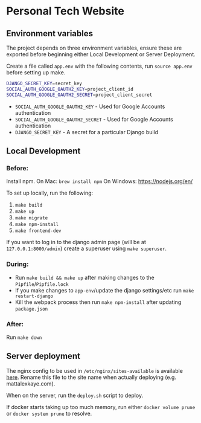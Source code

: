 # Personal Tech Website

## Environment variables

The project depends on three environment variables, ensure these are exported before beginning either Local Development or Server Deployment.

Create a file called `app.env` with the following contents, run `source app.env` before setting up make.
```bash
DJANGO_SECRET_KEY=secret_key
SOCIAL_AUTH_GOOGLE_OAUTH2_KEY=project_client_id
SOCIAL_AUTH_GOOGLE_OAUTH2_SECRET=project_client_secret
```

* `SOCIAL_AUTH_GOOGLE_OAUTH2_KEY` - Used for Google Accounts authentication
* `SOCIAL_AUTH_GOOGLE_OAUTH2_SECRET` - Used for Google Accounts authentication
* `DJANGO_SECRET_KEY` - A secret for a particular Django build

## Local Development

### Before:

Install npm.
On Mac: `brew install npm`
On Windows: https://nodejs.org/en/

To set up locally, run the following:
1. `make build`
2. `make up`
3. `make migrate`
4. `make npm-install`
5. `make frontend-dev`

If you want to log in to the django admin page (will be at `127.0.0.1:8000/admin`) create a superuser using `make superuser`.

### During:

- Run `make build && make up` after making changes to the `Pipfile`/`Pipfile.lock`
- If you make changes to `app-env`/update the django settings/etc run `make restart-django`
- Kill the webpack process then run `make npm-install` after updating `package.json`

### After:

Run `make down`

## Server deployment

The nginx config to be used in `/etc/nginx/sites-available` is available [here](nginx-sites-available.conf). Rename this file to the site name when actually deploying (e.g. mattalexkaye.com).

When on the server, run the `deploy.sh` script to deploy.

If docker starts taking up too much memory, run either `docker volume prune` or `docker system prune` to resolve.
